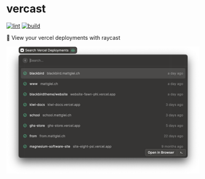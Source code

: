 # vercast

[![lint](https://github.com/gleich/vercast/actions/workflows/lint.yml/badge.svg)](https://github.com/gleich/vercast/actions/workflows/lint.yml)
[![build](https://github.com/gleich/vercast/actions/workflows/build.yml/badge.svg)](https://github.com/gleich/vercast/actions/workflows/build.yml)

🚥 View your vercel deployments with raycast

![example img](example.png)

